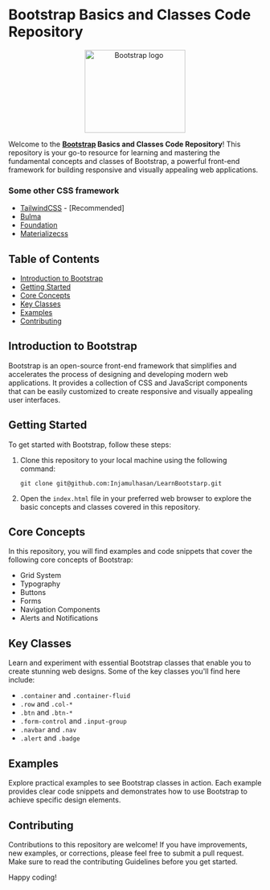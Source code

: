 # Bootstrap Basics and Classes Code Repository

<p align="center">
  <a href="https://getbootstrap.com/">
    <img src="https://getbootstrap.com/docs/5.3/assets/brand/bootstrap-logo-shadow.png" alt="Bootstrap logo" width="200" height="165">
  </a>
</p>

Welcome to the **[Bootstrap](https://getbootstrap.com/) Basics and Classes Code Repository**! This repository is your go-to resource for learning and mastering the fundamental concepts and classes of Bootstrap, a powerful front-end framework for building responsive and visually appealing web applications.<br>

### Some other CSS framework

- [TailwindCSS](https://tailwindcss.com/) - [Recommended]
- [Bulma](https://bulma.io/)
- [Foundation](https://get.foundation/index.html)
- [Materializecss](https://materializecss.com/)

## Table of Contents

- [Introduction to Bootstrap](#introduction-to-bootstrap)
- [Getting Started](#getting-started)
- [Core Concepts](#core-concepts)
- [Key Classes](#key-classes)
- [Examples](#examples)
- [Contributing](#contributing)

## Introduction to Bootstrap

Bootstrap is an open-source front-end framework that simplifies and accelerates the process of designing and developing modern web applications. It provides a collection of CSS and JavaScript components that can be easily customized to create responsive and visually appealing user interfaces.

## Getting Started

To get started with Bootstrap, follow these steps:

1. Clone this repository to your local machine using the following command:
   ```
   git clone git@github.com:Injamulhasan/LearnBootstarp.git
   ```
2. Open the `index.html` file in your preferred web browser to explore the basic concepts and classes covered in this repository.

## Core Concepts

In this repository, you will find examples and code snippets that cover the following core concepts of Bootstrap:

- Grid System
- Typography
- Buttons
- Forms
- Navigation Components
- Alerts and Notifications

## Key Classes

Learn and experiment with essential Bootstrap classes that enable you to create stunning web designs. Some of the key classes you'll find here include:

- `.container` and `.container-fluid`
- `.row` and `.col-*`
- `.btn` and `.btn-*`
- `.form-control` and `.input-group`
- `.navbar` and `.nav`
- `.alert` and `.badge`

## Examples

Explore practical examples to see Bootstrap classes in action. Each example provides clear code snippets and demonstrates how to use Bootstrap to achieve specific design elements.

## Contributing

Contributions to this repository are welcome! If you have improvements, new examples, or corrections, please feel free to submit a pull request. Make sure to read the contributing Guidelines before you get started.

Happy coding!
